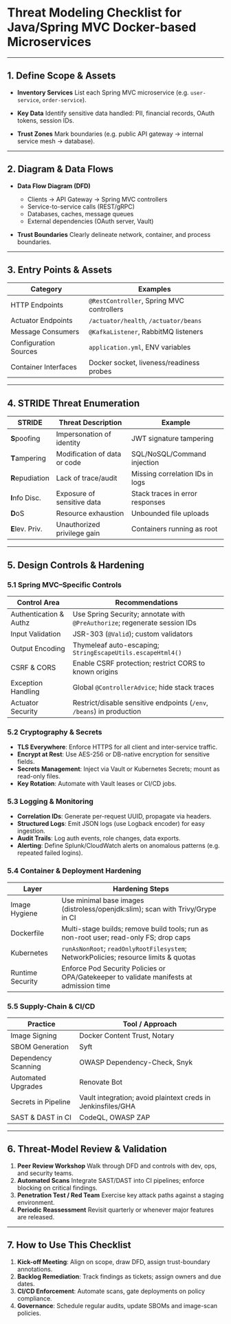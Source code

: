 # Threat Modeling Checklist for Java/Spring MVC Docker-based Microservices

---

## 1. Define Scope & Assets

* **Inventory Services**
  List each Spring MVC microservice (e.g. `user-service`, `order-service`).

* **Key Data**
  Identify sensitive data handled: PII, financial records, OAuth tokens, session IDs.

* **Trust Zones**
  Mark boundaries (e.g. public API gateway → internal service mesh → database).

---

## 2. Diagram & Data Flows

* **Data Flow Diagram (DFD)**

  * Clients → API Gateway → Spring MVC controllers
  * Service-to-service calls (REST/gRPC)
  * Databases, caches, message queues
  * External dependencies (OAuth server, Vault)
* **Trust Boundaries**
  Clearly delineate network, container, and process boundaries.

---

## 3. Entry Points & Assets

| Category              | Examples                                  |
| --------------------- | ----------------------------------------- |
| HTTP Endpoints        | `@RestController`, Spring MVC controllers |
| Actuator Endpoints    | `/actuator/health`, `/actuator/beans`     |
| Message Consumers     | `@KafkaListener`, RabbitMQ listeners      |
| Configuration Sources | `application.yml`, ENV variables          |
| Container Interfaces  | Docker socket, liveness/readiness probes  |

---

## 4. STRIDE Threat Enumeration

| STRIDE          | Threat Description           | Example                         |
| --------------- | ---------------------------- | ------------------------------- |
| **S**poofing    | Impersonation of identity    | JWT signature tampering         |
| **T**ampering   | Modification of data or code | SQL/NoSQL/Command injection     |
| **R**epudiation | Lack of trace/audit          | Missing correlation IDs in logs |
| **I**nfo Disc.  | Exposure of sensitive data   | Stack traces in error responses |
| **D**oS         | Resource exhaustion          | Unbounded file uploads          |
| **E**lev. Priv. | Unauthorized privilege gain  | Containers running as root      |

---

## 5. Design Controls & Hardening

### 5.1 Spring MVC–Specific Controls

| Control Area           | Recommendations                                                            |
| ---------------------- | -------------------------------------------------------------------------- |
| Authentication & Authz | Use Spring Security; annotate with `@PreAuthorize`; regenerate session IDs |
| Input Validation       | JSR-303 (`@Valid`); custom validators                                      |
| Output Encoding        | Thymeleaf auto-escaping; `StringEscapeUtils.escapeHtml4()`                 |
| CSRF & CORS            | Enable CSRF protection; restrict CORS to known origins                     |
| Exception Handling     | Global `@ControllerAdvice`; hide stack traces                              |
| Actuator Security      | Restrict/disable sensitive endpoints (`/env`, `/beans`) in production      |

### 5.2 Cryptography & Secrets

* **TLS Everywhere**: Enforce HTTPS for all client and inter-service traffic.
* **Encrypt at Rest**: Use AES-256 or DB-native encryption for sensitive fields.
* **Secrets Management**: Inject via Vault or Kubernetes Secrets; mount as read-only files.
* **Key Rotation**: Automate with Vault leases or CI/CD jobs.

### 5.3 Logging & Monitoring

* **Correlation IDs**: Generate per-request UUID, propagate via headers.
* **Structured Logs**: Emit JSON logs (use Logback encoder) for easy ingestion.
* **Audit Trails**: Log auth events, role changes, data exports.
* **Alerting**: Define Splunk/CloudWatch alerts on anomalous patterns (e.g. repeated failed logins).

### 5.4 Container & Deployment Hardening

| Layer            | Hardening Steps                                                                         |
| ---------------- | --------------------------------------------------------------------------------------- |
| Image Hygiene    | Use minimal base images (distroless/openjdk\:slim); scan with Trivy/Grype in CI         |
| Dockerfile       | Multi-stage builds; remove build tools; run as non-root user; read-only FS; drop caps   |
| Kubernetes       | `runAsNonRoot`; `readOnlyRootFilesystem`; NetworkPolicies; resource limits & quotas     |
| Runtime Security | Enforce Pod Security Policies or OPA/Gatekeeper to validate manifests at admission time |

### 5.5 Supply-Chain & CI/CD

| Practice            | Tool / Approach                                              |
| ------------------- | ------------------------------------------------------------ |
| Image Signing       | Docker Content Trust, Notary                                 |
| SBOM Generation     | Syft                                                         |
| Dependency Scanning | OWASP Dependency-Check, Snyk                                 |
| Automated Upgrades  | Renovate Bot                                                 |
| Secrets in Pipeline | Vault integration; avoid plaintext creds in Jenkinsfiles/GHA |
| SAST & DAST in CI   | CodeQL, OWASP ZAP                                            |

---

## 6. Threat-Model Review & Validation

1. **Peer Review Workshop**
   Walk through DFD and controls with dev, ops, and security teams.
2. **Automated Scans**
   Integrate SAST/DAST into CI pipelines; enforce blocking on critical findings.
3. **Penetration Test / Red Team**
   Exercise key attack paths against a staging environment.
4. **Periodic Reassessment**
   Revisit quarterly or whenever major features are released.

---

## 7. How to Use This Checklist

1. **Kick-off Meeting**: Align on scope, draw DFD, assign trust-boundary annotations.
2. **Backlog Remediation**: Track findings as tickets; assign owners and due dates.
3. **CI/CD Enforcement**: Automate scans, gate deployments on policy compliance.
4. **Governance**: Schedule regular audits, update SBOMs and image-scan policies.


